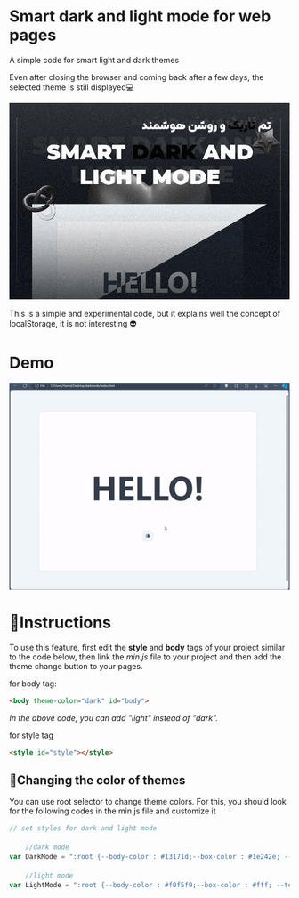 # Smart dark and light mode for web pages
A simple code for smart light and dark themes

Even after closing the browser and coming back after a few days, the selected theme is still displayed💻

![infographic](/img/readme-img.jpg)

This is a simple and experimental code, but it explains well the concept of localStorage, it is not interesting 👽

# Demo
![infographic](/img/demo.gif)

# 🔑Instructions
To use this feature, first edit the **style** and **body** tags of your project similar to the code below, then link the *min.js* file to your project and then add the theme change button to your pages.

for body tag:
```html
<body theme-color="dark" id="body">
```
*In the above code, you can add "light" instead of "dark".*

for style tag 
```html
<style id="style"></style>
```
## 💎Changing the color of themes
You can use root selector to change theme colors. For this, you should look for the following codes in the min.js file and customize it
```javascript
// set styles for dark and light mode

    //dark mode
var DarkMode = ":root {--body-color : #13171d;--box-color : #1e242e; --text-color:#fff;--border-color :#323b4a;}"
    
    //light mode
var LightMode = ":root {--body-color : #f0f5f9;--box-color : #fff; --text-color:#343d4c; --border-color :#d7e0f9;}"
```
